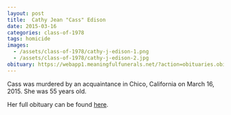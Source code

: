 ```yaml
---
layout: post
title:  Cathy Jean "Cass" Edison
date: 2015-03-16
categories: class-of-1978
tags: homicide
images:
  - /assets/class-of-1978/cathy-j-edison-1.png
  - /assets/class-of-1978/cathy-j-edison-2.jpg
obituary: https://webapp1.meaningfulfunerals.net/?action=obituaries.obit_view&o_id=3058310&fh_id=11360
---
```

Cass was murdered by an acquaintance in Chico, California on March 16, 2015.  She was 55 years old.

Her full obituary can be found [here](https://webapp1.meaningfulfunerals.net/?action=obituaries.obit_view&o_id=3058310&fh_id=11360).
